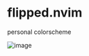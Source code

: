# flipped.nvim
personal colorscheme

![image](https://user-images.githubusercontent.com/41671631/218305030-c5662bb5-0c4d-4a27-ae39-35f93b830bd4.png)
